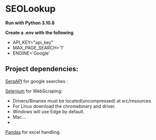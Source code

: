 # SEOLookup

**Run with Python 3.10.8**

**Create a .env with the following**
- API_KEY="api_key"
- MAX_PAGE_SEARCH='1'
- ENGINE='Google'

Project dependencies:
-
[SerpAPI](https://github.com/serpapi/serpapi-python) for google searches : 

[Selenium](https://pypi.org/project/selenium/) for WebScraping: 
+ Drivers/Binaries must be located(uncompressed) at src/resources  
+ For Linux download the chromebinary and driver.
+ Windows will use Edge by default.
+ Mac...
+ 
[Pandas](https://pypi.org/project/pandas/) for excel handling.



